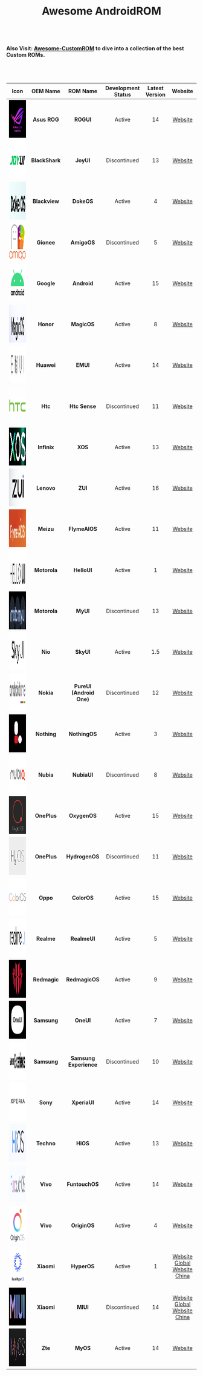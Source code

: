 <h1 align="center">Awesome AndroidROM</h1>

<br> <br>

#### Also Visit: [Awesome-CustomROM](https://github.com/ImKKingshuk/Awesome-CustomROM) to dive into a collection of the best Custom ROMs.

<br><br>

|                          Icon                          |    OEM Name    |         ROM Name         | Development Status | Latest Version |                                           Website                                            |
| :----------------------------------------------------: | :------------: | :----------------------: | :----------------: | :------------: | :------------------------------------------------------------------------------------------: |
|       <img src="Icons/ROGUI.png"   height="100">       |  **Asus ROG**  |        **ROGUI**         |       Active       |       14       |                        [Website](https://www.asus.com/in/content/ui/)                        |
|       <img src="Icons/JoyUI.png"   height="100">       | **BlackShark** |        **JoyUI**         |    Discontinued    |       13       |                                         [Website]()                                          |
|      <img src="Icons/DokeOS.png"   height="100">       | **Blackview**  |        **DokeOS**        |       Active       |       4        |                          [Website](https://promo.blackview.hk/os3/)                          |
|      <img src="Icons/AmigoOS.png"   height="100">      |   **Gionee**   |       **AmigoOS**        |    Discontinued    |       5        |                                         [Website]()                                          |
|      <img src="Icons/Android.png"   height="100">      |   **Google**   |       **Android**        |       Active       |       15       |                  [Website](https://www.android.com/intl/en_in/android-14/)                   |
|      <img src="Icons/MagicOS.png"   height="100">      |   **Honor**    |       **MagicOS**        |       Active       |       8        |                        [Website](https://www.honor.com/in/magic-os/)                         |
|       <img src="Icons/EMUI.png"   height="100">        |   **Huawei**   |         **EMUI**         |       Active       |       14       |                      [Website](https://consumer.huawei.com/en/emui-13/)                      |
|     <img src="Icons/HtcSense.png"   height="100">      |    **Htc**     |      **Htc Sense**       |    Discontinued    |       11       |                  [Website](https://www.android.com/intl/en_in/android-14/)                   |
|        <img src="Icons/XOS.png"   height="100">        |  **Infinix**   |         **XOS**          |       Active       |       13       |                        [Website](https://www.infinixmobiles.in/xos/)                         |
|        <img src="Icons/ZUI.png"   height="100">        |   **Lenovo**   |         **ZUI**          |       Active       |       16       |                               [Website](https://m.zui.com/#/)                                |
|     <img src="Icons/FlymeAIOS.png"   height="100">     |   **Meizu**    |      **FlymeAIOS**       |       Active       |       11       |                            [Website](https://www.flyme.com/aios)                             |
|      <img src="Icons/HelloUI.png"   height="100">      |  **Motorola**  |       **HelloUI**        |       Active       |       1        |                          [Website](https://www.motorola.in/my-ux/p)                          |
|       <img src="Icons/MyUI.png"   height="100">        |  **Motorola**  |         **MyUI**         |    Discontinued    |       13       |                          [Website](https://www.motorola.in/my-ux/p)                          |
|       <img src="Icons/SkyUI.png"   height="100">       |    **Nio**     |        **SkyUI**         |       Active       |      1.5       |                              [Website](https://phone.nio.com/)                               |
|    <img src="Icons/AndroidOne.png"   height="100">     |   **Nokia**    | **PureUI (Android One)** |    Discontinued    |       12       |                           [Website](https://www.android.com/one/)                            |
|     <img src="Icons/NothingOS.png"   height="100">     |  **Nothing**   |      **NothingOS**       |       Active       |       3        |                                         [Website]()                                          |
|      <img src="Icons/NubiaUI.png"   height="100">      |   **Nubia**    |       **NubiaUI**        |    Discontinued    |       8        |                                         [Website]()                                          |
|     <img src="Icons/OxygenOS.png"   height="100">      |  **OnePlus**   |       **OxygenOS**       |       Active       |       15       |                         [Website](https://www.oneplus.in/oxygenos14)                         |
|    <img src="Icons/HydrogenOS.png"   height="100">     |  **OnePlus**   |      **HydrogenOS**      |    Discontinued    |       11       |                       [Website](https://www.oneplus.com/cn/hydrogenos)                       |
|      <img src="Icons/ColorOS.png"   height="100">      |    **Oppo**    |       **ColorOS**        |       Active       |       15       |                        [Website](https://www.oppo.com/en/coloros14/)                         |
|     <img src="Icons/RealmeUI.png"   height="100">      |   **Realme**   |       **RealmeUI**       |       Active       |       5        |                       [Website](https://www.realme.com/in/realme-ui-5)                       |
|    <img src="Icons/RedmagicOS.png"   height="100">     |  **Redmagic**  |      **RedmagicOS**      |       Active       |       9        |                                         [Website]()                                          |
|       <img src="Icons/OneUI.png"   height="100">       |  **Samsung**   |        **OneUI**         |       Active       |       7        |                        [Website](https://www.samsung.com/in/one-ui/)                         |
| <img src="Icons/SamsungExperience.png"   height="100"> |  **Samsung**   |  **Samsung Experience**  |    Discontinued    |       10       |                        [Website](https://www.samsung.com/in/one-ui/)                         |
|     <img src="Icons/XperiaUI.png"   height="100">      |    **Sony**    |       **XperiaUI**       |       Active       |       14       |                  [Website](https://www.android.com/intl/en_in/android-14/)                   |
|       <img src="Icons/HiOS.png"   height="100">        |   **Techno**   |         **HiOS**         |       Active       |       13       |                     [Website](https://www.tecno-mobile.com/hios-detail/)                     |
|    <img src="Icons/FuntouchOS.png"   height="100">     |    **Vivo**    |      **FuntouchOS**      |       Active       |       14       |                         [Website](https://www.vivo.com/in/funtouch)                          |
|     <img src="Icons/OriginOS.png"   height="100">      |    **Vivo**    |       **OriginOS**       |       Active       |       4        |                         [Website](https://www.vivo.com.cn/originos)                          |
|      <img src="Icons/HyperOS.png"   height="100">      |   **Xiaomi**   |       **HyperOS**        |       Active       |       1        | [Website Global](https://www.mi.com/global/hyperos) [Website China](https://hyperos.mi.com/) |
|       <img src="Icons/MIUI.png"   height="100">        |   **Xiaomi**   |         **MIUI**         |    Discontinued    |       14       |  [Website Global](https://www.mi.com/global/miui) [Website China](https://home.miui.com/14)  |
|       <img src="Icons/MyOS.png"   height="100">        |    **Zte**     |         **MyOS**         |       Active       |       14       |                        [Website](https://www.ztedevices.com/cn/myos/)                        |
